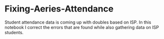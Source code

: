# Fixing-Aeries-Attendance
Student attendance data is coming up with doubles based on ISP. In this notebook I correct the errors that are found while also gathering data on ISP students.
